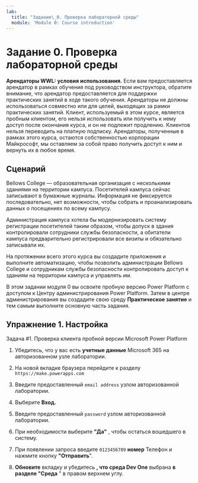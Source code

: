 ```yaml
---
lab:
  title: "Задание\_0. Проверка лабораторной среды"
  module: 'Module 0: Course introduction'
---
```


# Задание 0. Проверка лабораторной среды

**Арендаторы WWL: условия использования.** Если вам предоставляется арендатор в рамках обучения под руководством инструктора, обратите внимание, что арендатор предоставляется для поддержки практических занятий в ходе такого обучения. Арендаторы не должны использоваться совместно или для целей, выходящих за рамки практических занятий. Клиент, используемый в этом курсе, является пробным клиентом, его нельзя использовать или получить к нему доступ после окончания курса, и он не подлежит продлению. Клиентов нельзя переводить на платную подписку. Арендаторы, полученные в рамках этого курса, остаются собственностью корпорации Майкрософт, мы оставляем за собой право получить доступ к ним и вернуть их в любое время. 

## Сценарий

Bellows College — образовательная организация с несколькими зданиями на территории кампуса. Посетителей кампуса сейчас записывают в бумажные журналы. Информация не фиксируется последовательно, нет возможности, чтобы собрать и проанализировать данных о посещениях по всему кампусу.

Администрация кампуса хотела бы модернизировать систему регистрации посетителей таким образом, чтобы допуск в здания контролировали сотрудники службы безопасности, а обитатели кампуса предварительно регистрировали все визиты и обязательно записывали их. 

На протяжении всего этого курса вы создадите приложения и выполните автоматизацию, чтобы позволить администрации Bellows College и сотрудникам службы безопасности контролировать доступ к зданиям на территории кампуса и управлять им.

В этом задании модуля 0 вы освоите пробную версию Power Platform с доступом к Центру администрирования Power Platform. Затем в центре администрирования вы создадите свою среду **Практическое занятие** и тем самым выполните основную часть задания.


## Упражнение 1. Настройка

Задача #1. Проверка клиента пробной версии Microsoft Power Platform

1.  Убедитесь, что у вас есть **учетные данные** Microsoft 365 на авторизованном узле лаборатории. 

2.  На новой вкладке браузера перейдите к разделу `https://make.powerapps.com`

3.  Введите предоставленный `email address` узлом авторизованной лаборатории. 

4.  Выберите **Вход.** 

5.  Введите предоставленный `password` узлом авторизованной лаборатории. 

6.  При необходимости выберите **"Да"** , чтобы остаться вошедшего в систему.

7.  При появлении запроса введите `0123456789` **номер** Телефон и нажмите кнопку **"Отправить**".

8.  **Обновите** вкладку и убедитесь **, что среда Dev One** выбрана **в разделе "Среда** " в правом верхнем углу. 


